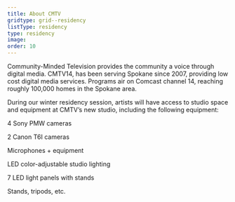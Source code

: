 ```yaml
---
title: About CMTV
gridtype: grid--residency
listType: residency
type: residency
image: 
order: 10
---
```


Community-Minded Television provides the community a voice through digital media.  CMTV14, has been serving Spokane since 2007, providing low cost digital media services. Programs air on Comcast channel 14, reaching roughly 100,000 homes in the Spokane area.

During our winter residency session, artists will have access to studio space and equipment at CMTV’s new studio, including the following equipment:

4 Sony PMW cameras

2 Canon T6I cameras

Microphones + equipment

LED color-adjustable studio lighting

7 LED light panels with stands

Stands, tripods, etc.